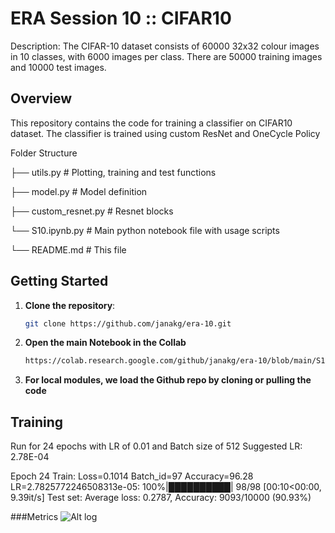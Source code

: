 # ERA Session 10 :: CIFAR10

Description: The CIFAR-10 dataset consists of 60000 32x32 colour images in 10 classes, with 6000 images per class. There are 50000 training images and 10000 test images.

## Overview

This repository contains the code for training a classifier on CIFAR10 dataset. The classifier is trained using custom ResNet and OneCycle Policy

Folder Structure

├── utils.py # Plotting, training and test functions

├── model.py # Model definition

├── custom_resnet.py # Resnet blocks

└── S10.ipynb.py # Main python notebook file with usage scripts

└── README.md # This file

## Getting Started

1. **Clone the repository**:

   ```bash
   git clone https://github.com/janakg/era-10.git

2. **Open the main Notebook in the Collab**

    ```bash
    https://colab.research.google.com/github/janakg/era-10/blob/main/S10.ipynb

3. **For local modules, we load the Github repo by cloning or pulling the code**


## Training
Run for 24 epochs with LR of 0.01 and Batch size of 512
Suggested LR: 2.78E-04

Epoch 24
Train: Loss=0.1014 Batch_id=97 Accuracy=96.28 LR=2.7825772246508313e-05: 100%|██████████| 98/98 [00:10<00:00,  9.39it/s]
Test set: Average loss: 0.2787, Accuracy: 9093/10000 (90.93%)


###Metrics
![Alt log](training-log.png)

